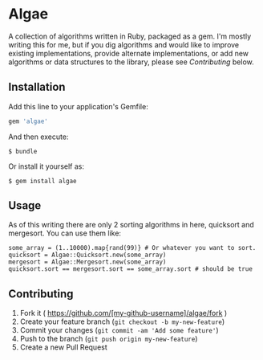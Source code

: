 # Algae

A collection of algorithms written in Ruby, packaged as a gem. I'm mostly writing this for me, but if you dig algorithms and would like to improve existing implementations, provide alternate implementations, or add new algorithms or data structures to the library, please see *Contributing* below.

## Installation

Add this line to your application's Gemfile:

```ruby
gem 'algae'
```

And then execute:

    $ bundle

Or install it yourself as:

    $ gem install algae

## Usage

As of this writing there are only 2 sorting algorithms in here, quicksort and mergesort. You can use them like:

```
some_array = (1..10000).map{rand(99)} # Or whatever you want to sort.
quicksort = Algae::Quicksort.new(some_array)
mergesort = Algae::Mergesort.new(some_array)
quicksort.sort == mergesort.sort == some_array.sort # should be true

```

## Contributing

1. Fork it ( https://github.com/[my-github-username]/algae/fork )
2. Create your feature branch (`git checkout -b my-new-feature`)
3. Commit your changes (`git commit -am 'Add some feature'`)
4. Push to the branch (`git push origin my-new-feature`)
5. Create a new Pull Request

